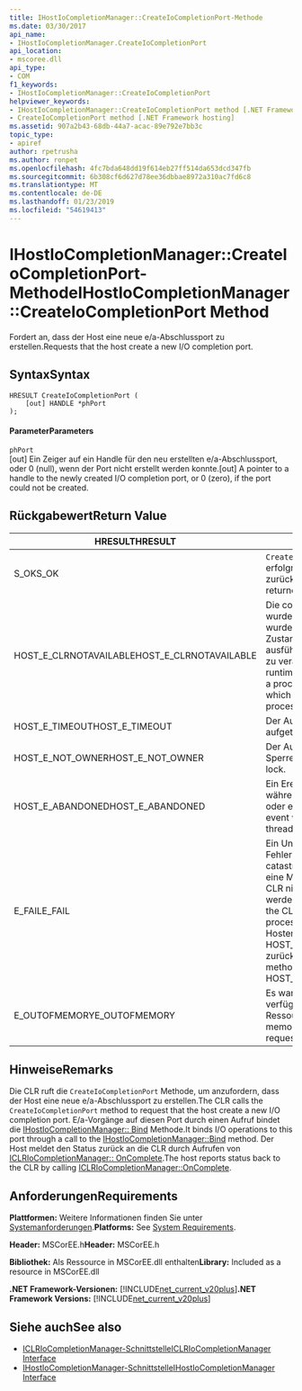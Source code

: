 ```yaml
---
title: IHostIoCompletionManager::CreateIoCompletionPort-Methode
ms.date: 03/30/2017
api_name:
- IHostIoCompletionManager.CreateIoCompletionPort
api_location:
- mscoree.dll
api_type:
- COM
f1_keywords:
- IHostIoCompletionManager::CreateIoCompletionPort
helpviewer_keywords:
- IHostIoCompletionManager::CreateIoCompletionPort method [.NET Framework hosting]
- CreateIoCompletionPort method [.NET Framework hosting]
ms.assetid: 907a2b43-68db-44a7-acac-89e792e7bb3c
topic_type:
- apiref
author: rpetrusha
ms.author: ronpet
ms.openlocfilehash: 4fc7bda648dd19f614eb27ff514da653dcd347fb
ms.sourcegitcommit: 6b308cf6d627d78ee36dbbae8972a310ac7fd6c8
ms.translationtype: MT
ms.contentlocale: de-DE
ms.lasthandoff: 01/23/2019
ms.locfileid: "54619413"
---
```

# <a name="ihostiocompletionmanagercreateiocompletionport-method"></a><span data-ttu-id="bceaa-102">IHostIoCompletionManager::CreateIoCompletionPort-Methode</span><span class="sxs-lookup"><span data-stu-id="bceaa-102">IHostIoCompletionManager::CreateIoCompletionPort Method</span></span>
<span data-ttu-id="bceaa-103">Fordert an, dass der Host eine neue e/a-Abschlussport zu erstellen.</span><span class="sxs-lookup"><span data-stu-id="bceaa-103">Requests that the host create a new I/O completion port.</span></span>  
  
## <a name="syntax"></a><span data-ttu-id="bceaa-104">Syntax</span><span class="sxs-lookup"><span data-stu-id="bceaa-104">Syntax</span></span>  
  
```  
HRESULT CreateIoCompletionPort (  
    [out] HANDLE *phPort  
);  
```  
  
#### <a name="parameters"></a><span data-ttu-id="bceaa-105">Parameter</span><span class="sxs-lookup"><span data-stu-id="bceaa-105">Parameters</span></span>  
 `phPort`  
 <span data-ttu-id="bceaa-106">[out] Ein Zeiger auf ein Handle für den neu erstellten e/a-Abschlussport, oder 0 (null), wenn der Port nicht erstellt werden konnte.</span><span class="sxs-lookup"><span data-stu-id="bceaa-106">[out] A pointer to a handle to the newly created I/O completion port, or 0 (zero), if the port could not be created.</span></span>  
  
## <a name="return-value"></a><span data-ttu-id="bceaa-107">Rückgabewert</span><span class="sxs-lookup"><span data-stu-id="bceaa-107">Return Value</span></span>  
  
|<span data-ttu-id="bceaa-108">HRESULT</span><span class="sxs-lookup"><span data-stu-id="bceaa-108">HRESULT</span></span>|<span data-ttu-id="bceaa-109">Beschreibung</span><span class="sxs-lookup"><span data-stu-id="bceaa-109">Description</span></span>|  
|-------------|-----------------|  
|<span data-ttu-id="bceaa-110">S_OK</span><span class="sxs-lookup"><span data-stu-id="bceaa-110">S_OK</span></span>|<span data-ttu-id="bceaa-111">`CreateIoCompletionPort` wurde erfolgreich zurückgegeben.</span><span class="sxs-lookup"><span data-stu-id="bceaa-111">`CreateIoCompletionPort` returned successfully.</span></span>|  
|<span data-ttu-id="bceaa-112">HOST_E_CLRNOTAVAILABLE</span><span class="sxs-lookup"><span data-stu-id="bceaa-112">HOST_E_CLRNOTAVAILABLE</span></span>|<span data-ttu-id="bceaa-113">Die common Language Runtime (CLR) wurde nicht in einen Prozess geladen wurde, oder die CLR ist in einem Zustand, in dem nicht verwalteten Code ausführen oder den Aufruf erfolgreich zu verarbeiten.</span><span class="sxs-lookup"><span data-stu-id="bceaa-113">The common language runtime (CLR) has not been loaded into a process, or the CLR is in a state in which it cannot run managed code or process the call successfully.</span></span>|  
|<span data-ttu-id="bceaa-114">HOST_E_TIMEOUT</span><span class="sxs-lookup"><span data-stu-id="bceaa-114">HOST_E_TIMEOUT</span></span>|<span data-ttu-id="bceaa-115">Der Aufruf ist ein Timeout aufgetreten.</span><span class="sxs-lookup"><span data-stu-id="bceaa-115">The call timed out.</span></span>|  
|<span data-ttu-id="bceaa-116">HOST_E_NOT_OWNER</span><span class="sxs-lookup"><span data-stu-id="bceaa-116">HOST_E_NOT_OWNER</span></span>|<span data-ttu-id="bceaa-117">Der Aufrufer ist nicht Besitzer der Sperre.</span><span class="sxs-lookup"><span data-stu-id="bceaa-117">The caller does not own the lock.</span></span>|  
|<span data-ttu-id="bceaa-118">HOST_E_ABANDONED</span><span class="sxs-lookup"><span data-stu-id="bceaa-118">HOST_E_ABANDONED</span></span>|<span data-ttu-id="bceaa-119">Ein Ereignis wurde abgebrochen, während sich der blockierte Thread oder eine Fiber darauf gewartet.</span><span class="sxs-lookup"><span data-stu-id="bceaa-119">An event was canceled while a blocked thread or fiber was waiting on it.</span></span>|  
|<span data-ttu-id="bceaa-120">E_FAIL</span><span class="sxs-lookup"><span data-stu-id="bceaa-120">E_FAIL</span></span>|<span data-ttu-id="bceaa-121">Ein Unbekannter Schwerwiegender Fehler ist aufgetreten.</span><span class="sxs-lookup"><span data-stu-id="bceaa-121">An unknown catastrophic failure occurred.</span></span> <span data-ttu-id="bceaa-122">Wenn eine Methode E_FAIL zurückgibt, ist die CLR nicht mehr im Prozess verwendet werden.</span><span class="sxs-lookup"><span data-stu-id="bceaa-122">When a method returns E_FAIL, the CLR is no longer usable within the process.</span></span> <span data-ttu-id="bceaa-123">Nachfolgende Aufrufe zum Hosten der Methoden HOST_E_CLRNOTAVAILABLE zurück.</span><span class="sxs-lookup"><span data-stu-id="bceaa-123">Subsequent calls to hosting methods return HOST_E_CLRNOTAVAILABLE.</span></span>|  
|<span data-ttu-id="bceaa-124">E_OUTOFMEMORY</span><span class="sxs-lookup"><span data-stu-id="bceaa-124">E_OUTOFMEMORY</span></span>|<span data-ttu-id="bceaa-125">Es war nicht genügend Arbeitsspeicher verfügbar, um die angeforderte Ressource zuzuweisen.</span><span class="sxs-lookup"><span data-stu-id="bceaa-125">Not enough memory was available to allocate the requested resource.</span></span>|  
  
## <a name="remarks"></a><span data-ttu-id="bceaa-126">Hinweise</span><span class="sxs-lookup"><span data-stu-id="bceaa-126">Remarks</span></span>  
 <span data-ttu-id="bceaa-127">Die CLR ruft die `CreateIoCompletionPort` Methode, um anzufordern, dass der Host eine neue e/a-Abschlussport zu erstellen.</span><span class="sxs-lookup"><span data-stu-id="bceaa-127">The CLR calls the `CreateIoCompletionPort` method to request that the host create a new I/O completion port.</span></span> <span data-ttu-id="bceaa-128">E/a-Vorgänge auf diesen Port durch einen Aufruf bindet die [IHostIoCompletionManager:: Bind](../../../../docs/framework/unmanaged-api/hosting/ihostiocompletionmanager-bind-method.md) Methode.</span><span class="sxs-lookup"><span data-stu-id="bceaa-128">It binds I/O operations to this port through a call to the [IHostIoCompletionManager::Bind](../../../../docs/framework/unmanaged-api/hosting/ihostiocompletionmanager-bind-method.md) method.</span></span> <span data-ttu-id="bceaa-129">Der Host meldet den Status zurück an die CLR durch Aufrufen von [ICLRIoCompletionManager:: OnComplete](../../../../docs/framework/unmanaged-api/hosting/iclriocompletionmanager-oncomplete-method.md).</span><span class="sxs-lookup"><span data-stu-id="bceaa-129">The host reports status back to the CLR by calling [ICLRIoCompletionManager::OnComplete](../../../../docs/framework/unmanaged-api/hosting/iclriocompletionmanager-oncomplete-method.md).</span></span>  
  
## <a name="requirements"></a><span data-ttu-id="bceaa-130">Anforderungen</span><span class="sxs-lookup"><span data-stu-id="bceaa-130">Requirements</span></span>  
 <span data-ttu-id="bceaa-131">**Plattformen:** Weitere Informationen finden Sie unter [Systemanforderungen](../../../../docs/framework/get-started/system-requirements.md).</span><span class="sxs-lookup"><span data-stu-id="bceaa-131">**Platforms:** See [System Requirements](../../../../docs/framework/get-started/system-requirements.md).</span></span>  
  
 <span data-ttu-id="bceaa-132">**Header:** MSCorEE.h</span><span class="sxs-lookup"><span data-stu-id="bceaa-132">**Header:** MSCorEE.h</span></span>  
  
 <span data-ttu-id="bceaa-133">**Bibliothek:** Als Ressource in MSCorEE.dll enthalten</span><span class="sxs-lookup"><span data-stu-id="bceaa-133">**Library:** Included as a resource in MSCorEE.dll</span></span>  
  
 <span data-ttu-id="bceaa-134">**.NET Framework-Versionen:** [!INCLUDE[net_current_v20plus](../../../../includes/net-current-v20plus-md.md)]</span><span class="sxs-lookup"><span data-stu-id="bceaa-134">**.NET Framework Versions:** [!INCLUDE[net_current_v20plus](../../../../includes/net-current-v20plus-md.md)]</span></span>  
  
## <a name="see-also"></a><span data-ttu-id="bceaa-135">Siehe auch</span><span class="sxs-lookup"><span data-stu-id="bceaa-135">See also</span></span>
- [<span data-ttu-id="bceaa-136">ICLRIoCompletionManager-Schnittstelle</span><span class="sxs-lookup"><span data-stu-id="bceaa-136">ICLRIoCompletionManager Interface</span></span>](../../../../docs/framework/unmanaged-api/hosting/iclriocompletionmanager-interface.md)
- [<span data-ttu-id="bceaa-137">IHostIoCompletionManager-Schnittstelle</span><span class="sxs-lookup"><span data-stu-id="bceaa-137">IHostIoCompletionManager Interface</span></span>](../../../../docs/framework/unmanaged-api/hosting/ihostiocompletionmanager-interface.md)
